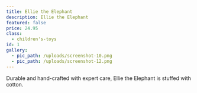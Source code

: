 ```yaml
---
title: Ellie the Elephant
description: Ellie the Elephant
featured: false
price: 24.95
class:
  - children's-toys
id: 1
gallery:
  - pic_path: /uploads/screenshot-10.png
  - pic_path: /uploads/screenshot-12.png
---
```



Durable and hand-crafted with expert care, Ellie the Elephant is stuffed with cotton.
